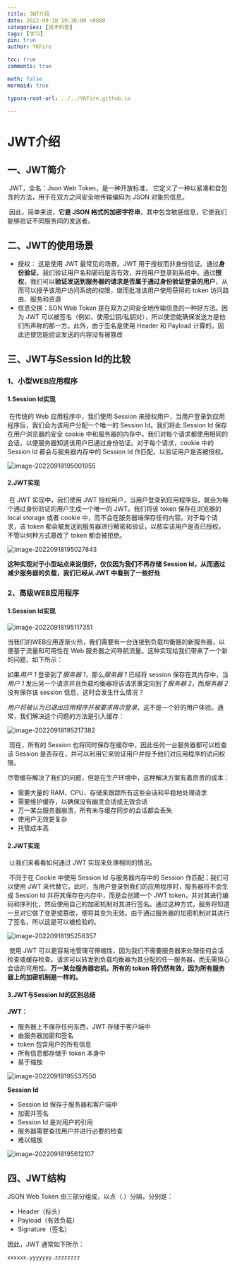 ```yaml
---
title: JWT介绍
date: 2022-09-18 19:30:00 +0800
categories: [技术科普]
tags: [学习]
pin: true
author: YKFire

toc: true
comments: true

math: false
mermaid: true

typora-root-url: ../../YKFire.github.io

---
```


# JWT介绍 

## 一、JWT简介

​	JWT，全名：Json Web Token，是一种开放标准， 它定义了一种以紧凑和自包含的方法，用于在双方之间安全地传输编码为 JSON 对象的信息。

​	因此，简单来说，**它是 JSON 格式的加密字符串**，其中包含敏感信息，它使我们能够验证不同服务间的发送者。

## 二、JWT的使用场景

- 授权： 这是使用 JWT 最常见的场景。JWT 用于授权而非身份验证。通过**身份验证**，我们验证用户名和密码是否有效，并将用户登录到系统中。通过**授权**，我们可以**验证发送到服务器的请求是否属于通过身份验证登录的用户**，从而可以授予该用户访问系统的权限，继而批准该用户使用获得的 token 访问路由、服务和资源
- 信息交换：SON Web Token 是在双方之间安全地传输信息的一种好方法。因为 JWT 可以被签名（例如，使用公钥/私钥对），所以使您能确保发送方是他们所声称的那一方。此外，由于签名是使用 Header 和 Payload 计算的，因此还使您能验证发送的内容没有被篡改

## 三、JWT与Session Id的比较

### 1、小型WEB应用程序

#### 1.Session Id实现

​	在传统的 Web 应用程序中，我们使用 Session 来授权用户，当用户登录到应用程序后，我们会为该用户分配一个唯一的 Session Id。我们将此 Session Id 保存在用户浏览器的安全 cookie 中和服务器的内存中。我们对每个请求都使用相同的会话，以便服务器知道该用户已通过身份验证。对于每个请求，cookie 中的 Session Id 都会与服务器内存中的 Session Id 作匹配，以验证用户是否被授权。

![image-20220918195001955](/assets/blog_res/2022-09-18-JWT.assets/image-20220918195001955.png)

#### 2.JWT实现

​	在 JWT 实现中，我们使用 JWT 授权用户，当用户登录到应用程序后，就会为每个通过身份验证的用户生成一个唯一的 JWT。我们将该 token 保存在浏览器的 local storage 或者 cookie 中，而不会在服务器端保存任何内容。对于每个请求，该 token 都会被发送到服务器进行解密和验证，以核实该用户是否已授权，不管以何种方式篡改了 token 都会被拒绝。

![image-20220918195027843](/assets/blog_res/2022-09-18-JWT.assets/image-20220918195027843.png)

**这种实现对于小型站点来说很好，仅仅因为我们不再存储 Session Id，从而通过减少服务器的负载，我们已经从 JWT 中看到了一些好处**

### 2、高级WEB应用程序

#### 1.Session Id实现

![image-20220918195117351](/assets/blog_res/2022-09-18-JWT.assets/image-20220918195117351.png)

​	当我们的WEB应用逐渐火热，我们需要有一台连接到负载均衡器的新服务器，以便基于流量和可用性在 Web 服务器之间导航流量。这种实现给我们带来了一个新的问题，如下所示：

如果*用户 1* 登录到了*服务器 1*，那么*服务器 1* 已经将 session 保存在其内存中，当*用户 1* 发出另一个请求并且负载均衡器将该请求重定向到了*服务器 2*，而*服务器 2* 没有保存该 session 信息，这时会发生什么情况？

*用户将被认为已退出应用程序并被要求再次登录*，这不是一个好的用户体验。通常，我们解决这个问题的方法是引入缓存：

![image-20220918195217382](/assets/blog_res/2022-09-18-JWT.assets/image-20220918195217382.png)

​	现在，所有的 Session 也将同时保存在缓存中，因此任何一台服务器都可以检查该 Session 是否存在，并可以利用它来验证用户并授予他们对应用程序的访问权限。

尽管缓存解决了我们的问题，但是在生产环境中，这种解决方案有着昂贵的成本：

- 需要大量的 RAM、CPU、存储来跟踪所有这些会话和平稳地处理请求
- 需要维护缓存，以确保没有幽灵会话或无效会话
- 万一某台服务器崩溃，所有未与缓存同步的会话都会丢失
- 使用户无效更复杂
- 托管成本高

#### 2.JWT实现

​	让我们来看看如何通过 JWT 实现来处理相同的情况。

​	不同于在 Cookie 中使用 Session Id 与服务器内存中的 Session 作匹配；我们可以使用 JWT 来代替它。此时，当用户登录到我们的应用程序时，服务器将不会生成 Session Id 并将其保存在内存中，而是会创建一个 JWT token，并对其进行编码和序列化，然后使用自己的加密机制对其进行签名。通过这种方式，服务将知道一旦对它做了变更或篡改，便将其变为无效。由于通过服务器的加密机制对其进行了签名，所以这是可以被检验的。

![image-20220918195258357](/assets/blog_res/2022-09-18-JWT.assets/image-20220918195258357.png)

​	使用 JWT 可以更容易地管理可伸缩性，因为我们不需要服务器来处理任何会话检查或缓存检查。请求可以转发到负载均衡器为其分配的任一服务器，而无需担心会话的可用性。**万一某台服务器宕机，所有的 token 将仍然有效，因为所有服务器上的加密机制是一样的。**

#### 3.JWT与Session Id的区别总结

**JWT：**

- 服务器上不保存任何东西，JWT 存储于客户端中
- 由服务器加密和签名
- token 包含用户的所有信息
- 所有信息都存储于 token 本身中
- 易于缩放

![image-20220918195537550](/assets/blog_res/2022-09-18-JWT.assets/image-20220918195537550.png)

**Session Id**

- Session Id 保存于服务器和客户端中
- 加密并签名
- Session Id 是对用户的引用
- 服务器需要查找用户并进行必要的检查
- 难以缩放

![image-20220918195612107](/assets/blog_res/2022-09-18-JWT.assets/image-20220918195612107.png)

## 四、JWT结构

JSON Web Token 由三部分组成，以点（.）分隔，分别是：

- Header（标头）
- Payload（有效负载）
- Signature（签名）

因此，JWT 通常如下所示：

```
xxxxxx.yyyyyyy.zzzzzzzz
```